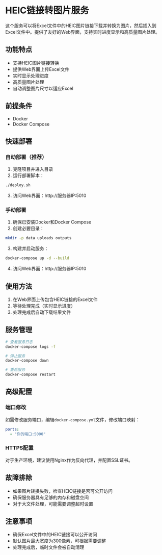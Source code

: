 # HEIC链接转图片服务

这个服务可以将Excel文件中的HEIC图片链接下载并转换为图片，然后插入到Excel文件中。提供了友好的Web界面，支持实时进度显示和高质量图片处理。

## 功能特点

- 支持HEIC图片链接转换
- 提供Web界面上传Excel文件
- 实时显示处理进度
- 高质量图片处理
- 自动调整图片尺寸以适应Excel

## 前提条件

- Docker
- Docker Compose

## 快速部署

### 自动部署（推荐）

1. 克隆项目并进入目录
2. 运行部署脚本：

```bash
./deploy.sh
```

3. 访问Web界面：http://服务器IP:5010

### 手动部署

1. 确保已安装Docker和Docker Compose
2. 创建必要目录：

```bash
mkdir -p data uploads outputs
```

3. 构建并启动服务：

```bash
docker-compose up -d --build
```

4. 访问Web界面：http://服务器IP:5010

## 使用方法

1. 在Web界面上传包含HEIC链接的Excel文件
2. 等待处理完成（实时显示进度）
3. 处理完成后自动下载结果文件

## 服务管理

```bash
# 查看服务日志
docker-compose logs -f

# 停止服务
docker-compose down

# 重启服务
docker-compose restart
```

## 高级配置

### 端口修改

如需修改服务端口，编辑`docker-compose.yml`文件，修改端口映射：

```yaml
ports:
  - "你的端口:5000"
```

### HTTPS配置

对于生产环境，建议使用Nginx作为反向代理，并配置SSL证书。

## 故障排除

- 如果图片转换失败，检查HEIC链接是否可公开访问
- 确保服务器具有足够的内存和磁盘空间
- 对于大文件处理，可能需要调整超时设置

## 注意事项

- 确保Excel文件中的HEIC链接可以公开访问
- 默认图片最大宽度为300像素，可根据需要调整
- 处理完成后，临时文件会被自动清理 